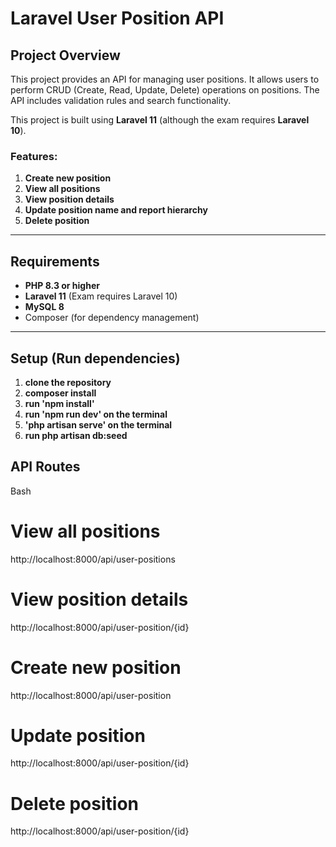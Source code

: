 # Laravel User Position API

## Project Overview

This project provides an API for managing user positions. It allows users to perform CRUD (Create, Read, Update, Delete) operations on positions. The API includes validation rules and search functionality.

This project is built using **Laravel 11** (although the exam requires **Laravel 10**).

### Features:
1. **Create new position**
2. **View all positions**
3. **View position details**
4. **Update position name and report hierarchy**
5. **Delete position**

---

## Requirements

- **PHP 8.3 or higher**
- **Laravel 11** (Exam requires Laravel 10)
- **MySQL 8**
- Composer (for dependency management)

---

## Setup (Run dependencies)

1. **clone the repository**
2. **composer install**
2. **run 'npm install'**
3. **run 'npm run dev' on the terminal**
4. **'php artisan serve' on the terminal**
5. **run php artisan db:seed**

## API Routes
Bash
# View all positions
http://localhost:8000/api/user-positions
# View position details
http://localhost:8000/api/user-position/{id}
# Create new position
http://localhost:8000/api/user-position
# Update position
http://localhost:8000/api/user-position/{id}
# Delete position
http://localhost:8000/api/user-position/{id}


